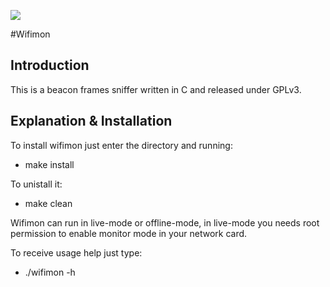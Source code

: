 ![][wifimon-logo] 

#Wifimon

## Introduction

This is a beacon frames sniffer written in C and released under GPLv3.

## Explanation & Installation


To install wifimon just enter the directory and running:

 * make install

To unistall it:

 * make clean

Wifimon can run in live-mode or offline-mode, in live-mode you needs root permission to enable monitor mode in your network card.

To receive usage help just type:

* ./wifimon -h



[wifimon-logo]: https://avatars3.githubusercontent.com/u/12446626?v=3&s=200
